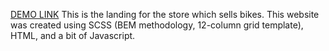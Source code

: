 [DEMO LINK](https://kavon-skela.github.io/bose_bikes_landing/)
This is the landing for the store which sells bikes. This website was created using SCSS (BEM methodology, 12-column grid template), HTML, and a bit of Javascript. 
